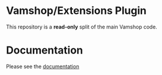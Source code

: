# Vamshop/Extensions Plugin

This repository is a **read-only** split of the main Vamshop code.

# Documentation

Please see the [documentation](http://docs.vamshop.com/3.0)

